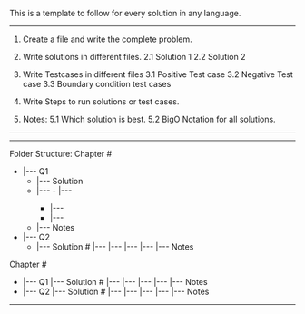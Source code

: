 This is a template to follow for every solution in any language.

---------------------------------------------------------------
1. Create a file and write the complete problem.

2. Write solutions in different files.
2.1 Solution 1
2.2 Solution 2

3. Write Testcases in different files
3.1 Positive Test case
3.2 Negative Test case
3.3 Boundary condition test cases

4. Write Steps to run solutions or test cases.

5. Notes:
5.1 Which solution is best.
5.2 BigO Notation for all solutions.
----------------------------------------------------------------

----------------------------------------------------------------
Folder Structure:
Chapter #
- |--- Q1
  -  |--- Solution 
    -  |--- <Languague>
      -  |--- <File Name>
        -  |--- <Languague>
          -  |--- <File Name>
  -  |--- Notes
- |--- Q2
  -    |--- Solution #
               |--- <Languague>
	                |--- <File Name>
	       |--- <Languague>
	                |--- <File Name>
       |--- Notes

Chapter #
* |--- Q1
       |--- Solution #
               |--- <Languague>
	                |--- <File Name>
	       |--- <Languague>
	                |--- <File Name>
       |--- Notes
* |--- Q2
       |--- Solution #
               |--- <Languague>
	                |--- <File Name>
	       |--- <Languague>
	                |--- <File Name>
       |--- Notes

----------------------------------------------------------------

